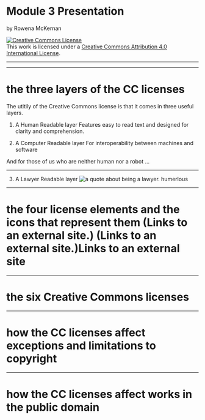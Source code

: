 # Module 3 Presentation

by Rowena McKernan

<a rel="license" href="http://creativecommons.org/licenses/by/4.0/"><img alt="Creative Commons License" style="border-width:0" src="https://i.creativecommons.org/l/by/4.0/88x31.png" /></a><br />This work is licensed under a <a rel="license" href="http://creativecommons.org/licenses/by/4.0/">Creative Commons Attribution 4.0 International License</a>.
___
---

# the three layers of the CC licenses

The utitily of the Creative Commons license is that it comes in three useful layers.

1. A Human Readable layer
Features easy to read text and designed for clarity and comprehension.

2. A Computer Readable layer
For interoperability between machines and software

And for those of us who are neither human nor a robot ...
___

3. A Lawyer Readable layer
![a quote about being a lawyer. humerlous](http://statusmind.com/images/2014/02/Awesome-Facebook-Status-32064-statusmind.com.jpg)

___

# the four license elements and the icons that represent them (Links to an external site.)  (Links to an external site.)Links to an external site
___

# the six Creative Commons licenses
___

# how the CC licenses affect exceptions and limitations to copyright
___

# how the CC licenses affect works in the public domain


